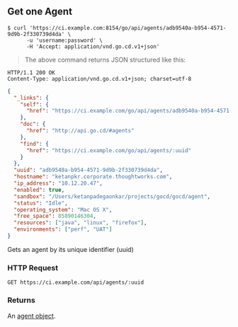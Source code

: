 ## Get one Agent

```shell
$ curl 'https://ci.example.com:8154/go/api/agents/adb9540a-b954-4571-9d9b-2f330739d4da' \
      -u 'username:password' \
      -H 'Accept: application/vnd.go.cd.v1+json'
```

> The above command returns JSON structured like this:

```http
HTTP/1.1 200 OK
Content-Type: application/vnd.go.cd.v1+json; charset=utf-8
```

```json
{
  "_links": {
    "self": {
      "href": "https://ci.example.com/go/api/agents/adb9540a-b954-4571-9d9b-2f330739d4da"
    },
    "doc": {
      "href": "http://api.go.cd/#agents"
    },
    "find": {
      "href": "https://ci.example.com/go/api/agents/:uuid"
    }
  },
  "uuid": "adb9540a-b954-4571-9d9b-2f330739d4da",
  "hostname": "ketanpkr.corporate.thoughtworks.com",
  "ip_address": "10.12.20.47",
  "enabled": true,
  "sandbox": "/Users/ketanpadegaonkar/projects/gocd/gocd/agent",
  "status": "Idle",
  "operating_system": "Mac OS X",
  "free_space": 85890146304,
  "resources": ["java", "linux", "firefox"],
  "environments": ["perf", "UAT"]
}
```

Gets an agent by its unique identifier (uuid)

### HTTP Request

`GET https://ci.example.com/api/agents/:uuid`

### Returns

An [agent object](#the-agent-object).
